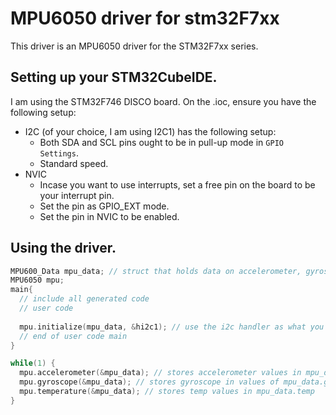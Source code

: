 # MPU6050 driver for stm32F7xx

This driver is an MPU6050 driver for the STM32F7xx series.

## Setting up your STM32CubeIDE.

I am using the STM32F746 DISCO board.
On the .ioc, ensure you have the following setup:
- I2C (of your choice, I am using I2C1) has the following setup:
    - Both SDA and SCL pins ought to be in pull-up mode in `GPIO Settings`.
    - Standard speed.
- NVIC
    - Incase you want to use interrupts, set a free pin on the board to be your interrupt pin.
    - Set the pin as GPIO_EXT mode.
    - Set the pin in NVIC to be enabled.

## Using the driver.
```cpp
MPU600_Data mpu_data; // struct that holds data on accelerometer, gyroscope and temperature and your i2c handler.
MPU6050 mpu;
main{
  // include all generated code
  // user code
 
  mpu.initialize(mpu_data, &hi2c1); // use the i2c handler as what you chose in .ioc, ie I2C1 -> hi2c1
  // end of user code main
}

while(1) {
  mpu.accelerometer(&mpu_data); // stores accelerometer values in mpu_data.acc_mps2
  mpu.gyroscope(&mpu_data); // stores gyroscope in values of mpu_data.gyro_rad
  mpu.temperature(&mpu_data); // stores temp values in mpu_data.temp
}
```
